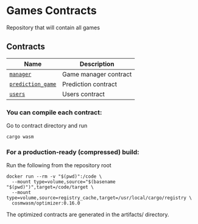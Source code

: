 # Games Contracts

Repository that will contain all games

## Contracts

| Name                                   | Description             |
| -------------------------------------- | ----------------------- |
| [`manager`](contracts/manager)   | Game manager contract |
| [`prediction_game`](contracts/prediction-game)   | Prediction contract |
| [`users`](contracts/users)   | Users contract |

### You can compile each contract:

Go to contract directory and run

```
cargo wasm
```

### For a production-ready (compressed) build:

Run the following from the repository root

```
docker run --rm -v "$(pwd)":/code \
  --mount type=volume,source="$(basename "$(pwd)")",target=/code/target \
  --mount type=volume,source=registry_cache,target=/usr/local/cargo/registry \
  cosmwasm/optimizer:0.16.0
```

The optimized contracts are generated in the artifacts/ directory.
